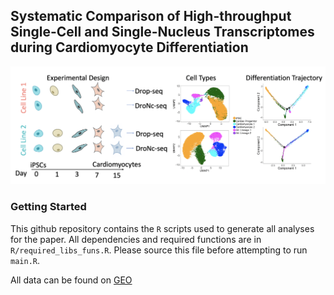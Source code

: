 
## Systematic Comparison of High-throughput Single-Cell and Single-Nucleus Transcriptomes during Cardiomyocyte Differentiation

![](img/paper_banner.png)

### Getting Started

This github repository contains the `R` scripts used to generate all analyses for the paper. All dependencies and required functions are in `R/required_libs_funs.R`. Please source this file before attempting to run `main.R`.

All data can be found on [GEO](https://www.ncbi.nlm.nih.gov/geo/query/acc.cgi?acc=GSE129096)



